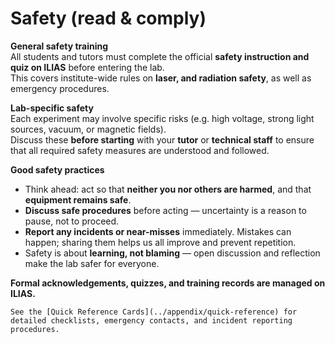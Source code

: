 # Safety (read & comply)

**General safety training**  
All students and tutors must complete the official **safety instruction and quiz on ILIAS** before entering the lab.  
This covers institute-wide rules on **laser, and radiation safety**, as well as emergency procedures.

**Lab-specific safety**  
Each experiment may involve specific risks (e.g. high voltage, strong light sources, vacuum, or magnetic fields).  
Discuss these **before starting** with your **tutor** or **technical staff** to ensure that all required safety measures are understood and followed.

**Good safety practices**
- Think ahead: act so that **neither you nor others are harmed**, and that **equipment remains safe**.  
- **Discuss safe procedures** before acting — uncertainty is a reason to pause, not to proceed.  
- **Report any incidents or near-misses** immediately. Mistakes can happen; sharing them helps us all improve and prevent repetition.  
- Safety is about **learning, not blaming** — open discussion and reflection make the lab safer for everyone.

**Formal acknowledgements, quizzes, and training records are managed on ILIAS.**

```{warning}
See the [Quick Reference Cards](../appendix/quick-reference) for detailed checklists, emergency contacts, and incident reporting procedures.
```
